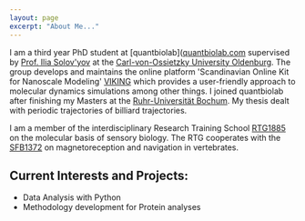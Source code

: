 ```yaml
---
layout: page
excerpt: "About Me..."
---
```


I am a third year PhD student at [quantbiolab]([quantbiolab.com](https://quantbiolab.com/) supervised by [Prof. Ilia Solov'yov](https://quantbiolab.com/group/ilia-solovyov) at the [Carl-von-Ossietzky University Oldenburg](https://uol.de/en). The group develops and maintains the online platform 'Scandinavian Online Kit for Nanoscale Modeling' [VIKING](https://viking-suite.com/) which provides a user-friendly approach to molecular dynamics simulations among other things.
I joined quantbiolab after finishing my Masters at the [Ruhr-Universität Bochum](https://www.ruhr-uni-bochum.de/en). My thesis dealt with periodic trajectories of billiard trajectories.

I am a member of the interdisciplinary Research Training School [RTG1885](https://uol.de/en/sensorybio) on the molecular basis of sensory biology. The RTG cooperates with the [SFB1372](https://www.sfb1372.de/) on magnetoreception and navigation in vertebrates.

## Current Interests and Projects:

- Data Analysis with Python
- Methodology development for Protein analyses
